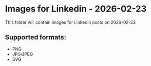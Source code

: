 # Images for Linkedin - 2026-02-23

This folder will contain images for Linkedin posts on 2026-02-23.

## Supported formats:
- PNG
- JPG/JPEG
- SVG
